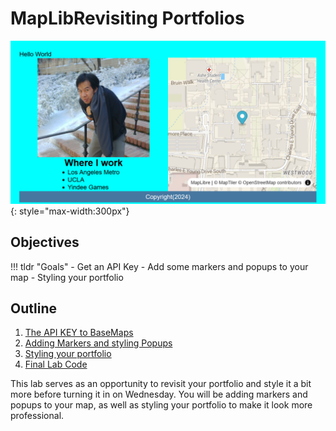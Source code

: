 # MapLibRevisiting Portfolios

![](././media/1moregoal.png){: style="max-width:300px"}

## Objectives

!!! tldr "Goals"
    - Get an API Key
    - Add some markers and popups to your map
    - Styling your portfolio

## Outline

1. [The API KEY to BaseMaps](./m0.md)
2. [Adding Markers and styling Popups](./m1.md)
3. [Styling your portfolio](./m2.md)
4. [Final Lab Code](./m3.md)

This lab serves as an opportunity to revisit your portfolio and style it a bit more before turning it in on Wednesday. You will be adding markers and popups to your map, as well as styling your portfolio to make it look more professional.

